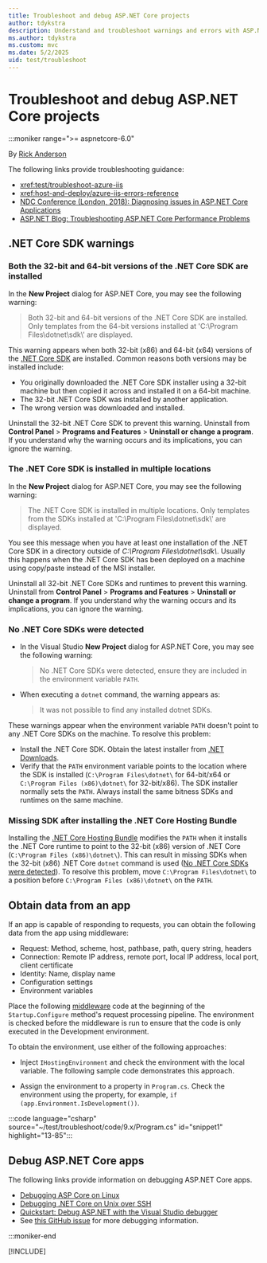 ```yaml
---
title: Troubleshoot and debug ASP.NET Core projects
author: tdykstra
description: Understand and troubleshoot warnings and errors with ASP.NET Core projects.
ms.author: tdykstra
ms.custom: mvc
ms.date: 5/2/2025
uid: test/troubleshoot
---
```

# Troubleshoot and debug ASP.NET Core projects

:::moniker range=">= aspnetcore-6.0"

By [Rick Anderson](https://twitter.com/RickAndMSFT)

The following links provide troubleshooting guidance:

* <xref:test/troubleshoot-azure-iis>
* <xref:host-and-deploy/azure-iis-errors-reference>
* [NDC Conference (London, 2018): Diagnosing issues in ASP.NET Core Applications](https://www.youtube.com/watch?v=RYI0DHoIVaA)
* [ASP.NET Blog: Troubleshooting ASP.NET Core Performance Problems](https://blogs.msdn.microsoft.com/webdev/2018/05/23/asp-net-core-performance-improvements/)

## .NET Core SDK warnings

### Both the 32-bit and 64-bit versions of the .NET Core SDK are installed

In the **New Project** dialog for ASP.NET Core, you may see the following warning:

> Both 32-bit and 64-bit versions of the .NET Core SDK are installed. Only templates from the 64-bit versions installed at 'C:\\Program Files\\dotnet\\sdk\\' are displayed.

This warning appears when both 32-bit (x86) and 64-bit (x64) versions of the [.NET Core SDK](https://dotnet.microsoft.com/download/dotnet-core) are installed. Common reasons both versions may be installed include:

* You originally downloaded the .NET Core SDK installer using a 32-bit machine but then copied it across and installed it on a 64-bit machine.
* The 32-bit .NET Core SDK was installed by another application.
* The wrong version was downloaded and installed.

Uninstall the 32-bit .NET Core SDK to prevent this warning. Uninstall from **Control Panel** > **Programs and Features** > **Uninstall or change a program**. If you understand why the warning occurs and its implications, you can ignore the warning.

### The .NET Core SDK is installed in multiple locations

In the **New Project** dialog for ASP.NET Core, you may see the following warning:

> The .NET Core SDK is installed in multiple locations. Only templates from the SDKs installed at 'C:\\Program Files\\dotnet\\sdk\\' are displayed.

You see this message when you have at least one installation of the .NET Core SDK in a directory outside of *C:\\Program Files\\dotnet\\sdk\\*. Usually this happens when the .NET Core SDK has been deployed on a machine using copy/paste instead of the MSI installer.

Uninstall all 32-bit .NET Core SDKs and runtimes to prevent this warning. Uninstall from **Control Panel** > **Programs and Features** > **Uninstall or change a program**. If you understand why the warning occurs and its implications, you can ignore the warning.

### No .NET Core SDKs were detected

* In the Visual Studio **New Project** dialog for ASP.NET Core, you may see the following warning:

  > No .NET Core SDKs were detected, ensure they are included in the environment variable `PATH`.

* When executing a `dotnet` command, the warning appears as:

  > It was not possible to find any installed dotnet SDKs.

These warnings appear when the environment variable `PATH` doesn't point to any .NET Core SDKs on the machine. To resolve this problem:

* Install the .NET Core SDK. Obtain the latest installer from [.NET Downloads](https://dotnet.microsoft.com/download).
* Verify that the `PATH` environment variable points to the location where the SDK is installed (`C:\Program Files\dotnet\` for 64-bit/x64 or `C:\Program Files (x86)\dotnet\` for 32-bit/x86). The SDK installer normally sets the `PATH`. Always install the same bitness SDKs and runtimes on the same machine.

### Missing SDK after installing the .NET Core Hosting Bundle

Installing the [.NET Core Hosting Bundle](xref:host-and-deploy/iis/index#install-the-net-core-hosting-bundle) modifies the `PATH` when it installs the .NET Core runtime to point to the 32-bit (x86) version of .NET Core (`C:\Program Files (x86)\dotnet\`). This can result in missing SDKs when the 32-bit (x86) .NET Core `dotnet` command is used ([No .NET Core SDKs were detected](#no-net-core-sdks-were-detected)). To resolve this problem, move `C:\Program Files\dotnet\` to a position before `C:\Program Files (x86)\dotnet\` on the `PATH`.

## Obtain data from an app

If an app is capable of responding to requests, you can obtain the following data from the app using middleware:

* Request: Method, scheme, host, pathbase, path, query string, headers
* Connection: Remote IP address, remote port, local IP address, local port, client certificate
* Identity: Name, display name
* Configuration settings
* Environment variables

Place the following [middleware](xref:fundamentals/middleware/index#create-a-middleware-pipeline-with-iapplicationbuilder) code at the beginning of the `Startup.Configure` method's request processing pipeline. The environment is checked before the middleware is run to ensure that the code is only executed in the Development environment.

To obtain the environment, use either of the following approaches:

* Inject `IHostingEnvironment` and check the environment with the local variable. The following sample code demonstrates this approach.

* Assign the environment to a property in `Program.cs`. Check the environment using the property, for example, `if (app.Environment.IsDevelopment())`.

:::code language="csharp" source="~/test/troubleshoot/code/9.x/Program.cs" id="snippet1" highlight="13-85":::

<!--
```csharp
if (app.Environment.IsDevelopment())
{
    app.Run(async (context) =>
    {
        var sb = new StringBuilder();
        var nl = System.Environment.NewLine;
        var rule = string.Concat(nl, new string('-', 40), nl);


        var authSchemeProvider = app.Services.GetRequiredService<IAuthenticationSchemeProvider>();

        sb.Append($"Request{rule}");
        sb.Append($"{DateTimeOffset.Now}{nl}");
        sb.Append($"{context.Request.Method} {context.Request.Path}{nl}");
        sb.Append($"Scheme: {context.Request.Scheme}{nl}");
        sb.Append($"Host: {context.Request.Headers["Host"]}{nl}");
        sb.Append($"PathBase: {context.Request.PathBase.Value}{nl}");
        sb.Append($"Path: {context.Request.Path.Value}{nl}");
        sb.Append($"Query: {context.Request.QueryString.Value}{nl}{nl}");

        sb.Append($"Connection{rule}");
        sb.Append($"RemoteIp: {context.Connection.RemoteIpAddress}{nl}");
        sb.Append($"RemotePort: {context.Connection.RemotePort}{nl}");
        sb.Append($"LocalIp: {context.Connection.LocalIpAddress}{nl}");
        sb.Append($"LocalPort: {context.Connection.LocalPort}{nl}");
        sb.Append($"ClientCert: {context.Connection.ClientCertificate}{nl}{nl}");

        sb.Append($"Identity{rule}");
        sb.Append($"User: {context.User.Identity.Name}{nl}");
        var scheme = await authSchemeProvider
            .GetSchemeAsync(IISDefaults.AuthenticationScheme);
        sb.Append($"DisplayName: {scheme?.DisplayName}{nl}{nl}");

        sb.Append($"Headers{rule}");
        foreach (var header in context.Request.Headers)
        {
            sb.Append($"{header.Key}: {header.Value}{nl}");
        }
        sb.Append(nl);

        sb.Append($"WebSockets{rule}");
        if (context.Features.Get<IHttpUpgradeFeature>() != null)
        {
            sb.Append($"Status: Enabled{nl}{nl}");
        }
        else
        {
            sb.Append($"Status: Disabled{nl}{nl}");
        }

        sb.Append($"Configuration{rule}");
        var config = builder.Configuration;

         foreach (var pair in config.AsEnumerable())
        {
            sb.Append($"{pair.Key}: {pair.Value}{nl}"); 
        }
        sb.Append(nl);
        sb.Append(nl);

        sb.Append($"Environment Variables{rule}");
        var vars = System.Environment.GetEnvironmentVariables();
        foreach (var key in vars.Keys.Cast<string>().OrderBy(key => key,
            StringComparer.OrdinalIgnoreCase))
        {
            var value = vars[key];
            sb.Append($"{key}: {value}{nl}");
        }

        context.Response.ContentType = "text/plain";
        await context.Response.WriteAsync(sb.ToString());
    });
}
```
--->


## Debug ASP.NET Core apps

The following links provide information on debugging ASP.NET Core apps.

* [Debugging ASP Core on Linux](https://devblogs.microsoft.com/premier-developer/debugging-asp-core-on-linux-with-visual-studio-2017/)
* [Debugging .NET Core on Unix over SSH](https://devblogs.microsoft.com/devops/debugging-net-core-on-unix-over-ssh/)
* [Quickstart: Debug ASP.NET with the Visual Studio debugger](/visualstudio/debugger/quickstart-debug-aspnet)
* See [this GitHub issue](https://github.com/dotnet/AspNetCore.Docs/issues/2960) for more debugging information.

:::moniker-end

[!INCLUDE[](~/test/troubleshoot/includes/troubleshoot5.md)]
